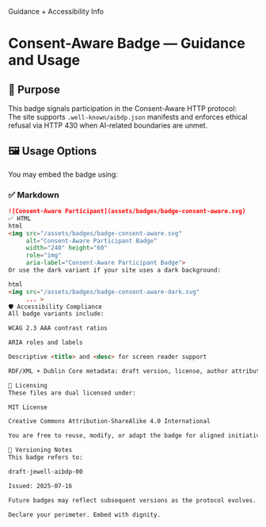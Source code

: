 Guidance + Accessibility Info

# Consent-Aware Badge — Guidance and Usage

## 🧭 Purpose

This badge signals participation in the Consent-Aware HTTP protocol:  
The site supports `.well-known/aibdp.json` manifests and enforces ethical refusal via HTTP 430 when AI-related boundaries are unmet.

## 🖼 Usage Options

You may embed the badge using:

### ✅ Markdown

```markdown
![Consent-Aware Participant](assets/badges/badge-consent-aware.svg)
✅ HTML
html
<img src="/assets/badges/badge-consent-aware.svg"
     alt="Consent-Aware Participant Badge"
     width="240" height="60"
     role="img"
     aria-label="Consent-Aware Participant Badge">
Or use the dark variant if your site uses a dark background:

html
<img src="/assets/badges/badge-consent-aware-dark.svg"
     ... >
🛡 Accessibility Compliance
All badge variants include:

WCAG 2.3 AAA contrast ratios

ARIA roles and labels

Descriptive <title> and <desc> for screen reader support

RDF/XML + Dublin Core metadata: draft version, license, author attribution

📜 Licensing
These files are dual licensed under:

MIT License

Creative Commons Attribution-ShareAlike 4.0 International

You are free to reuse, modify, or adapt the badge for aligned initiatives.

🧬 Versioning Notes
This badge refers to:

draft-jewell-aibdp-00

Issued: 2025-07-16

Future badges may reflect subsequent versions as the protocol evolves.

Declare your perimeter. Embed with dignity.